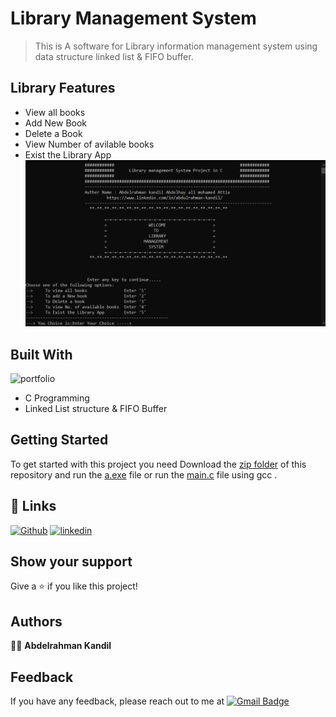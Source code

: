 # Library  Management System 

 > This is A software for Library information management system using data structure linked list & FIFO buffer.
 

 ## Library Features

- View all books
- Add New Book
- Delete a Book
- View Number of avilable books
- Exist the Library App
![screenshot](screenshot.png)

## Built With
![portfolio](http://ForTheBadge.com/images/badges/built-with-love.svg)


- C Programming
- Linked List  structure & FIFO Buffer


## Getting Started

To get started with this project you need Download the [zip folder](https://github.com/AbdelrahmanKandil/Library-Management-System-/archive/refs/heads/main.zip) of this repository
and run the [a.exe](a.exe) file or  run the [main.c](main.c) file using gcc .


## 🔗 Links
[![Github](https://img.shields.io/badge/GitHub-100000?style=for-the-badge&logo=github&logoColor=white)](https://github.com/AbdelrahmanKandil)
[![linkedin](https://img.shields.io/badge/linkedin-0A66C2?style=for-the-badge&logo=linkedin&logoColor=white)](https://www.linkedin.com/in/abdulrahman-kandil/)


## Show your support

Give a ⭐️ if you like this project!

## Authors

👨‍💻 **Abdelrahman Kandil**
## Feedback

If you have any feedback, please reach out to me at [![Gmail Badge](https://img.shields.io/badge/-3bdulra7man.kandil-c14438?style=social&logo=Gmail&logoColor=red&link=mailto:3bdulra7man.kandil@gmail.com)](mailto:3bdulra7man.kandil@gmail.com)  

